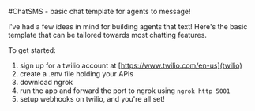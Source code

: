 #ChatSMS - basic chat template for agents to message!

I've had a few ideas in mind for building agents that text! Here's the basic template that can be tailored towards 
most chatting features.

To get started:
1. sign up for a twilio account at [https://www.twilio.com/en-us](twilio)
2. create a .env file holding your APIs
3. download ngrok
4. run the app and forward the port to ngrok using `ngrok http 5001`
5. setup webhooks on twilio, and you're all set!

